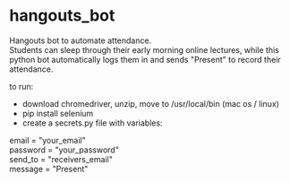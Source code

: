 # hangouts_bot
Hangouts bot to automate attendance.  
Students can sleep through their early morning online lectures, while this python bot automatically logs them in and sends "Present" to record their attendance. 

to run:

  - download chromedriver, unzip, move to /usr/local/bin (mac os / linux)
  - pip install selenium
  - create a secrets.py file with variables:

email = "your_email"  
password = "your_password"  
send_to = "receivers_email"  
message = "Present"
